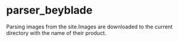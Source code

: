 # parser_beyblade
Parsing images from the site.Images are downloaded to the current directory with the name of their product.
